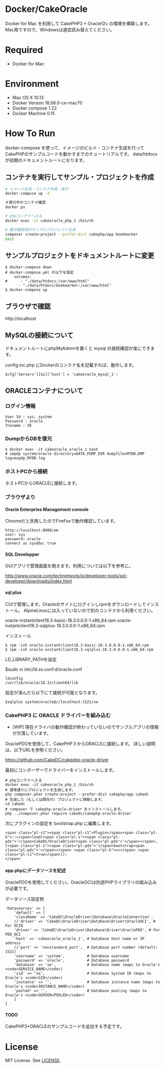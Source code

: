 # Docker/CakeOracle

Docker for Mac を利用して CakePHP3 + Oracle12c の環境を構築します。
Mac用ですので、Windowsは適宜読み替えてください。

# Required

* Docker for Mac

# Environment

* Mac OS X 10.13
* Docker Version 18.06.0-ce-mac70
* Docker compose 1.22
* Docker Machine 0.15

# How To Run

docker-compose を使って、イメージのビルド・コンテナ生成を行ってCakePHPのサンプルコードを動かすまでのチュートリアルです。
data/htdocsが初期のドキュメントルートになります。

## コンテナを実行してサンプル・プロジェクトを作成
```bash
# イメージ生成・コンテナ作成・実行
docker-compose up -d

＃実行中のコンテナ確認
docker ps

# phpコンテナへ入る
docker exec -it cakeoracle_php_1 /bin/sh

# 動作確認用のサンプルプロジェクト生成
composer create-project --prefer-dist cakephp/app bookmarker
exit
```

## サンプルプロジェクトをドキュメントルートに変更
```angular2html
$ docker-compose down
# docker-compose.yml の以下を設定
    volumes:
#      - "./data/htdocs:/var/www/html"
      - "./data/htdocs/bookmarker:/var/www/html"
$ docker-compose up
```
## ブラウザで確認
http://localhost

## MySQLの接続について
ドキュメントルートにphpMyAdminを置くと mysql の接続確認が楽にできます。

config.inc.php にDockerのコンテナ名を記載すれば、動作します。
```angular2html
$cfg['Servers'][$i]['host'] = 'cakeoracle_mysql_1';

```
## ORACLEコンテナについて

### ログイン情報
```angular2html
User Id : sys, system
Password : oracle
Tnsname : XE
```
### DumpからDBを復元
```angular2html
$ docker exec -it cakeoracle_oracle_1 bash
# impdp system/oracle directory=DATA_PUMP_DIR dumpfile=MYDB.DMP log=expdp_MYDB.log
```
### ホストPCから接続

ホストPCからORACLEに接続します。

### ブラウザより

#### Oracle Enterprise Management console
Chromeだと失敗したのでFireFoxで動作確認しています。
```angular2html
http://localhost:8080/em
user: sys
password: oracle
connect as sysdba: true
```
#### SQL Developper

GUIアプリで管理画面を開きます。利用については以下を参考に。

http://www.oracle.com/technetwork/jp/developer-tools/sql-developer/downloads/index.html

#### sql plus

CUIで管理します。Oracleのサイトにログインしrpmをダウンロードしてインストール。
AlpineLinuxには入っていないので別のコンテナから利用ください。

oracle-instantclient18.3-basic-18.3.0.0.0-1.x86_64.rpm 
oracle-instantclient18.3-sqlplus-18.3.0.0.0-1.x86_64.rpm 

インストール
```angular2html
$ rpm -ivh oracle-instantclient18.3-basic-18.3.0.0.0-1.x86_64.rpm
$ rpm -ivh oracle-instantclient18.3-sqlplus-18.3.0.0.0-1.x86_64.rpm
```
LD_LIBRARY_PATHを設定

$sudo vi /etc/ld.so.conf.d/oracle.conf
```angular2html
ldconfig
/usr/lib/oracle/18.3/client64/lib
``` 
設定が済んだら以下にて接続が可能となります。
```angular2html
$sqlplus system/oracle@//localhost:1521/xe
```

### CakePHP3 に ORACLE ドライバーを組み込む

- [WIP] 現在ドライバの動作確認が終わっていないのでサンプルアプリの情報が欠落しています。


OraclePDOを使用して、CakePHP３からORACLEに接続します。
詳しい説明は、以下URLを参照ください。

https://github.com/CakeDC/cakephp-oracle-driver

最初にコンポーザーでドライバーをインストールします。

```angular2html
# phpコンテナへ入る
docker exec -it cakeoracle_php_1 /bin/sh
# 通常通りにプロジェクトを生成します。
php composer.phar create-project --prefer-dist cakephp/app cakedc
# 生成した（もしくは既存の）プロジェクトに移動します。
cd cakedc
# composer で cakephp-oracle-driver をインストールします。
php ../composer.phar require cakedc/cakephp-oracle-driver
```

次にプラグインの設定を bootstrap.php に編集します。
```angular2html
<span class="pl-s1"><span class="pl-c1">Plugin</span><span class="pl-k">::</span>load(<span class="pl-s"><span class="pl-pds">'</span>CakeDC/OracleDriver<span class="pl-pds">'</span></span>, [<span class="pl-s"><span class="pl-pds">'</span>bootstrap<span class="pl-pds">'</span></span> <span class="pl-k">=></span> <span class="pl-c1">true</span>]);
</span>
```

#### app.phpにデータソースを記述
OraclePDOを使用してください。OracleOCIは別途PHPライブラリの組み込みが必要です。

データソース設定例
```angular2html
'Datasources' => [
    'default' => [
    'className' => 'CakeDC\OracleDriver\Database\OracleConnection',
    //'driver' => 'CakeDC\OracleDriver\Database\Driver\OracleOCI', # For OCI8
    'driver' => 'CakeDC\OracleDriver\Database\Driver\OraclePDO', # For PDO_OCI
    'host' => 'cakeoracle_oracle_1', # Database host name or IP address
    //'port' => 'nonstandard_port',  # Database port number (default: 1521)
    'username' => 'system',          # Database username
    'password' => 'oracle',          # Database password
    'database' => 'xe',              # Database name (maps to Oracle's <code>SERVICE_NAME</code>)
    'sid' => 'xe',                   # Database System ID (maps to Oracle's <code>SID</code>)
    'instance' => '',                # Database instance name (maps to Oracle's <code>INSTANCE_NAME</code>)
    'pooled' => '',                  # Database pooling (maps to Oracle's <code>SERVER=POOLED</code>)
    ]
]
```

#### TODO

CakePHP3+ORACLEのサンプルコードを追加する予定です。

# License

MIT License.
See [LICENSE](LICENSE).

